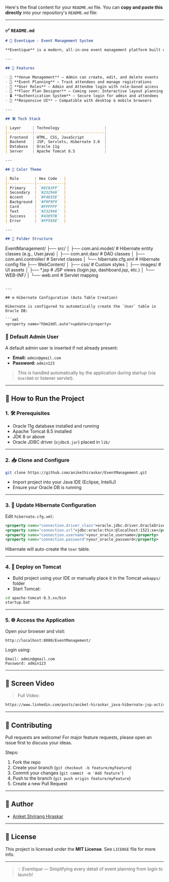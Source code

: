 Here's the final content for your `README.md` file. You can **copy and paste this directly** into your repository's `README.md` file:

---

### ✅ `README.md`

```markdown
# 🎉 Eventique - Event Management System

**Eventique** is a modern, all-in-one event management platform built using JSP, Servlets, Hibernate (ORM), and Oracle 11g. It is designed to simplify event booking, venue management, attendee registration, and floor planning — all from one centralized web interface.

---

## 🚀 Features

- 🏢 **Venue Management** — Admin can create, edit, and delete events
- 📅 **Event Planning** — Track attendees and manage registrations
- 👥 **User Roles** — Admin and Attendee login with role-based access
- 📐 **Floor Plan Designer** — Coming soon: Interactive layout planning
- 🔒 **Authentication System** — Secure login for admin and attendees
- 📱 **Responsive UI** — Compatible with desktop & mobile browsers

---

## 🛠️ Tech Stack

| Layer     | Technology                    |
|-----------|-------------------------------|
| Frontend  | HTML, CSS, JavaScript         |
| Backend   | JSP, Servlets, Hibernate 3.0  |
| Database  | Oracle 11g                    |
| Server    | Apache Tomcat 8.5             |

---

## 🎨 Color Theme

| Role       | Hex Code   |
|------------|------------|
| Primary    | `#6C63FF`  |
| Secondary  | `#232946`  |
| Accent     | `#F4D35E`  |
| Background | `#F9F9F9`  |
| Card       | `#FFFFFF`  |
| Text       | `#232946`  |
| Success    | `#43E97B`  |
| Error      | `#FF595E`  |

---

## 📁 Folder Structure

```

EventManagement/
├── src/
│   ├── com.anii.model/         # Hibernate entity classes (e.g., User.java)
│   ├── com.anii.dao/           # DAO classes
│   ├── com.anii.controller/    # Servlet classes
│   └── hibernate.cfg.xml       # Hibernate config file
├── WebContent/
│   ├── css/                    # Custom styles
│   ├── images/                 # UI assets
│   ├── \*.jsp                   # JSP views (login.jsp, dashboard.jsp, etc.)
│   └── WEB-INF/
│       └── web.xml             # Servlet mapping

````

---

## ⚙️ Hibernate Configuration (Auto Table Creation)

Hibernate is configured to automatically create the `User` table in Oracle DB:

```xml
<property name="hbm2ddl.auto">update</property>
````

### 👤 Default Admin User

A default admin user is inserted if not already present:

* **Email:** `admin@gmail.com`
* **Password:** `admin123`

> This is handled automatically by the application during startup (via `UserDAO` or listener servlet).

---

## 🧪 How to Run the Project

### 1. 🛠️ Prerequisites

* Oracle 11g database installed and running
* Apache Tomcat 8.5 installed
* JDK 8 or above
* Oracle JDBC driver (`ojdbc8.jar`) placed in `lib/`

---

### 2. 📥 Clone and Configure

```bash
git clone https://github.com/anikethiraskar/EventManagement.git
```

* Import project into your Java IDE (Eclipse, IntelliJ)
* Ensure your Oracle DB is running

---

### 3. 🔌 Update Hibernate Configuration

Edit `hibernate.cfg.xml`:

```xml
<property name="connection.driver_class">oracle.jdbc.driver.OracleDriver</property>
<property name="connection.url">jdbc:oracle:thin:@localhost:1521:xe</property>
<property name="connection.username">your_oracle_username</property>
<property name="connection.password">your_oracle_password</property>
```

Hibernate will auto-create the `User` table.

---

### 4. 🚀 Deploy on Tomcat

* Build project using your IDE or manually place it in the Tomcat `webapps/` folder
* Start Tomcat:

```bash
cd apache-tomcat-8.5.xx/bin
startup.bat
```

---

### 5. 🌐 Access the Application

Open your browser and visit:

```
http://localhost:8080/EventManagement/
```

Login using:

```
Email: admin@gmail.com
Password: admin123
```

---

## 📸 Screen Video

> Full Video:

```markdown
https://www.linkedin.com/posts/aniket-hiraskar_java-hibernate-jsp-activity-7355545876632621057-m4Cv?utm_source=share&utm_medium=member_desktop&rcm=ACoAADqopeYB9SulqwPuNOp4T0wnINup_p6qTbg
```

---

## 🙋 Contributing

Pull requests are welcome! For major feature requests, please open an issue first to discuss your ideas.

Steps:

1. Fork the repo
2. Create your branch (`git checkout -b feature/myFeature`)
3. Commit your changes (`git commit -m 'Add feature'`)
4. Push to the branch (`git push origin feature/myFeature`)
5. Create a new Pull Request

---

## 👤 Author

* [Aniket Shrirang Hiraskar](https://github.com/anikethiraskar)

---

## 📄 License

This project is licensed under the **MIT License**. See `LICENSE` file for more info.

---

> 💡 *Eventique* — Simplifying every detail of event planning from login to launch!

```
